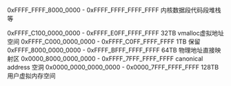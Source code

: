 

0xFFFF_FFFF_8000_0000 - 0xFFFF_FFFF_FFFF_FFFF   内核数据段代码段堆栈等


0xFFFF_C100_0000_0000 - 0xFFFF_E0FF_FFFF_FFFF   32TB vmalloc虚拟地址空间
0xFFFF_C000_0000_0000 - 0xFFFF_C0FF_FFFF_FFFF   1TB 保留
0xFFFF_8000_0000_0000 - 0xFFFF_BFFF_FFFF_FFFF   64TB 物理地址直接映射区
0x0000_8000_0000_0000 - 0xFFFF_7FFF_FFFF_FFFF   canonical address 空洞 
0x0000_0000_0000_0000 - 0x0000_7FFF_FFFF_FFFF   128TB 用户虚拟内存空间